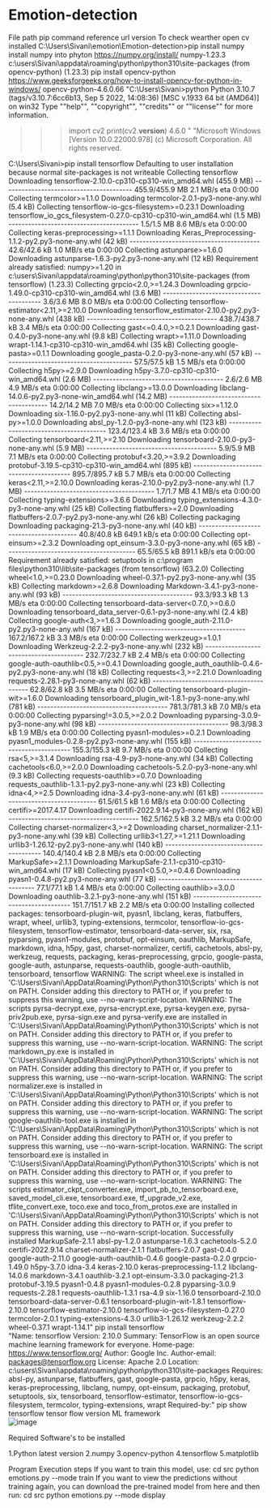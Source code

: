 # Emotion-detection
File path	pip command	reference url	version	To check wearther open cv installed
C:\Users\Sivani\emotion\Emotion-detection>pip install numpy	install numpy into phyton	https://numpy.org/install/	numpy-1.23.3	
c:\users\Sivani\appdata\roaming\python\python310\site-packages (from opencv-python) (1.23.3)	pip install opencv-python	https://www.geeksforgeeks.org/how-to-install-opencv-for-python-in-windows/	opencv-python-4.6.0.66	"C:\Users\Sivani>python
Python 3.10.7 (tags/v3.10.7:6cc6b13, Sep  5 2022, 14:08:36) [MSC v.1933 64 bit (AMD64)] on win32
Type ""help"", ""copyright"", ""credits"" or ""license"" for more information.
>>> import cv2
>>> print(cv2.__version__)
4.6.0
>>>"
"Microsoft Windows [Version 10.0.22000.978]
(c) Microsoft Corporation. All rights reserved.

C:\Users\Sivani>pip install tensorflow
Defaulting to user installation because normal site-packages is not writeable
Collecting tensorflow
  Downloading tensorflow-2.10.0-cp310-cp310-win_amd64.whl (455.9 MB)
     ---------------------------------------- 455.9/455.9 MB 2.1 MB/s eta 0:00:00
Collecting termcolor>=1.1.0
  Downloading termcolor-2.0.1-py3-none-any.whl (5.4 kB)
Collecting tensorflow-io-gcs-filesystem>=0.23.1
  Downloading tensorflow_io_gcs_filesystem-0.27.0-cp310-cp310-win_amd64.whl (1.5 MB)
     ---------------------------------------- 1.5/1.5 MB 8.6 MB/s eta 0:00:00
Collecting keras-preprocessing>=1.1.1
  Downloading Keras_Preprocessing-1.1.2-py2.py3-none-any.whl (42 kB)
     ---------------------------------------- 42.6/42.6 kB 1.0 MB/s eta 0:00:00
Collecting astunparse>=1.6.0
  Downloading astunparse-1.6.3-py2.py3-none-any.whl (12 kB)
Requirement already satisfied: numpy>=1.20 in c:\users\Sivani\appdata\roaming\python\python310\site-packages (from tensorflow) (1.23.3)
Collecting grpcio<2.0,>=1.24.3
  Downloading grpcio-1.49.0-cp310-cp310-win_amd64.whl (3.6 MB)
     ---------------------------------------- 3.6/3.6 MB 8.0 MB/s eta 0:00:00
Collecting tensorflow-estimator<2.11,>=2.10.0
  Downloading tensorflow_estimator-2.10.0-py2.py3-none-any.whl (438 kB)
     ---------------------------------------- 438.7/438.7 kB 3.4 MB/s eta 0:00:00
Collecting gast<=0.4.0,>=0.2.1
  Downloading gast-0.4.0-py3-none-any.whl (9.8 kB)
Collecting wrapt>=1.11.0
  Downloading wrapt-1.14.1-cp310-cp310-win_amd64.whl (35 kB)
Collecting google-pasta>=0.1.1
  Downloading google_pasta-0.2.0-py3-none-any.whl (57 kB)
     ---------------------------------------- 57.5/57.5 kB 1.5 MB/s eta 0:00:00
Collecting h5py>=2.9.0
  Downloading h5py-3.7.0-cp310-cp310-win_amd64.whl (2.6 MB)
     ---------------------------------------- 2.6/2.6 MB 4.9 MB/s eta 0:00:00
Collecting libclang>=13.0.0
  Downloading libclang-14.0.6-py2.py3-none-win_amd64.whl (14.2 MB)
     ---------------------------------------- 14.2/14.2 MB 7.0 MB/s eta 0:00:00
Collecting six>=1.12.0
  Downloading six-1.16.0-py2.py3-none-any.whl (11 kB)
Collecting absl-py>=1.0.0
  Downloading absl_py-1.2.0-py3-none-any.whl (123 kB)
     ---------------------------------------- 123.4/123.4 kB 3.6 MB/s eta 0:00:00
Collecting tensorboard<2.11,>=2.10
  Downloading tensorboard-2.10.0-py3-none-any.whl (5.9 MB)
     ---------------------------------------- 5.9/5.9 MB 7.1 MB/s eta 0:00:00
Collecting protobuf<3.20,>=3.9.2
  Downloading protobuf-3.19.5-cp310-cp310-win_amd64.whl (895 kB)
     ---------------------------------------- 895.7/895.7 kB 5.7 MB/s eta 0:00:00
Collecting keras<2.11,>=2.10.0
  Downloading keras-2.10.0-py2.py3-none-any.whl (1.7 MB)
     ---------------------------------------- 1.7/1.7 MB 4.1 MB/s eta 0:00:00
Collecting typing-extensions>=3.6.6
  Downloading typing_extensions-4.3.0-py3-none-any.whl (25 kB)
Collecting flatbuffers>=2.0
  Downloading flatbuffers-2.0.7-py2.py3-none-any.whl (26 kB)
Collecting packaging
  Downloading packaging-21.3-py3-none-any.whl (40 kB)
     ---------------------------------------- 40.8/40.8 kB 649.1 kB/s eta 0:00:00
Collecting opt-einsum>=2.3.2
  Downloading opt_einsum-3.3.0-py3-none-any.whl (65 kB)
     ---------------------------------------- 65.5/65.5 kB 891.1 kB/s eta 0:00:00
Requirement already satisfied: setuptools in c:\program files\python310\lib\site-packages (from tensorflow) (63.2.0)
Collecting wheel<1.0,>=0.23.0
  Downloading wheel-0.37.1-py2.py3-none-any.whl (35 kB)
Collecting markdown>=2.6.8
  Downloading Markdown-3.4.1-py3-none-any.whl (93 kB)
     ---------------------------------------- 93.3/93.3 kB 1.3 MB/s eta 0:00:00
Collecting tensorboard-data-server<0.7.0,>=0.6.0
  Downloading tensorboard_data_server-0.6.1-py3-none-any.whl (2.4 kB)
Collecting google-auth<3,>=1.6.3
  Downloading google_auth-2.11.0-py2.py3-none-any.whl (167 kB)
     ---------------------------------------- 167.2/167.2 kB 3.3 MB/s eta 0:00:00
Collecting werkzeug>=1.0.1
  Downloading Werkzeug-2.2.2-py3-none-any.whl (232 kB)
     ---------------------------------------- 232.7/232.7 kB 2.4 MB/s eta 0:00:00
Collecting google-auth-oauthlib<0.5,>=0.4.1
  Downloading google_auth_oauthlib-0.4.6-py2.py3-none-any.whl (18 kB)
Collecting requests<3,>=2.21.0
  Downloading requests-2.28.1-py3-none-any.whl (62 kB)
     ---------------------------------------- 62.8/62.8 kB 3.5 MB/s eta 0:00:00
Collecting tensorboard-plugin-wit>=1.6.0
  Downloading tensorboard_plugin_wit-1.8.1-py3-none-any.whl (781 kB)
     ---------------------------------------- 781.3/781.3 kB 7.0 MB/s eta 0:00:00
Collecting pyparsing!=3.0.5,>=2.0.2
  Downloading pyparsing-3.0.9-py3-none-any.whl (98 kB)
     ---------------------------------------- 98.3/98.3 kB 1.9 MB/s eta 0:00:00
Collecting pyasn1-modules>=0.2.1
  Downloading pyasn1_modules-0.2.8-py2.py3-none-any.whl (155 kB)
     ---------------------------------------- 155.3/155.3 kB 9.7 MB/s eta 0:00:00
Collecting rsa<5,>=3.1.4
  Downloading rsa-4.9-py3-none-any.whl (34 kB)
Collecting cachetools<6.0,>=2.0.0
  Downloading cachetools-5.2.0-py3-none-any.whl (9.3 kB)
Collecting requests-oauthlib>=0.7.0
  Downloading requests_oauthlib-1.3.1-py2.py3-none-any.whl (23 kB)
Collecting idna<4,>=2.5
  Downloading idna-3.4-py3-none-any.whl (61 kB)
     ---------------------------------------- 61.5/61.5 kB 1.6 MB/s eta 0:00:00
Collecting certifi>=2017.4.17
  Downloading certifi-2022.9.14-py3-none-any.whl (162 kB)
     ---------------------------------------- 162.5/162.5 kB 3.2 MB/s eta 0:00:00
Collecting charset-normalizer<3,>=2
  Downloading charset_normalizer-2.1.1-py3-none-any.whl (39 kB)
Collecting urllib3<1.27,>=1.21.1
  Downloading urllib3-1.26.12-py2.py3-none-any.whl (140 kB)
     ---------------------------------------- 140.4/140.4 kB 2.8 MB/s eta 0:00:00
Collecting MarkupSafe>=2.1.1
  Downloading MarkupSafe-2.1.1-cp310-cp310-win_amd64.whl (17 kB)
Collecting pyasn1<0.5.0,>=0.4.6
  Downloading pyasn1-0.4.8-py2.py3-none-any.whl (77 kB)
     ---------------------------------------- 77.1/77.1 kB 1.4 MB/s eta 0:00:00
Collecting oauthlib>=3.0.0
  Downloading oauthlib-3.2.1-py3-none-any.whl (151 kB)
     ---------------------------------------- 151.7/151.7 kB 2.2 MB/s eta 0:00:00
Installing collected packages: tensorboard-plugin-wit, pyasn1, libclang, keras, flatbuffers, wrapt, wheel, urllib3, typing-extensions, termcolor, tensorflow-io-gcs-filesystem, tensorflow-estimator, tensorboard-data-server, six, rsa, pyparsing, pyasn1-modules, protobuf, opt-einsum, oauthlib, MarkupSafe, markdown, idna, h5py, gast, charset-normalizer, certifi, cachetools, absl-py, werkzeug, requests, packaging, keras-preprocessing, grpcio, google-pasta, google-auth, astunparse, requests-oauthlib, google-auth-oauthlib, tensorboard, tensorflow
  WARNING: The script wheel.exe is installed in 'C:\Users\Sivani\AppData\Roaming\Python\Python310\Scripts' which is not on PATH.
  Consider adding this directory to PATH or, if you prefer to suppress this warning, use --no-warn-script-location.
  WARNING: The scripts pyrsa-decrypt.exe, pyrsa-encrypt.exe, pyrsa-keygen.exe, pyrsa-priv2pub.exe, pyrsa-sign.exe and pyrsa-verify.exe are installed in 'C:\Users\Sivani\AppData\Roaming\Python\Python310\Scripts' which is not on PATH.
  Consider adding this directory to PATH or, if you prefer to suppress this warning, use --no-warn-script-location.
  WARNING: The script markdown_py.exe is installed in 'C:\Users\Sivani\AppData\Roaming\Python\Python310\Scripts' which is not on PATH.
  Consider adding this directory to PATH or, if you prefer to suppress this warning, use --no-warn-script-location.
  WARNING: The script normalizer.exe is installed in 'C:\Users\Sivani\AppData\Roaming\Python\Python310\Scripts' which is not on PATH.
  Consider adding this directory to PATH or, if you prefer to suppress this warning, use --no-warn-script-location.
  WARNING: The script google-oauthlib-tool.exe is installed in 'C:\Users\Sivani\AppData\Roaming\Python\Python310\Scripts' which is not on PATH.
  Consider adding this directory to PATH or, if you prefer to suppress this warning, use --no-warn-script-location.
  WARNING: The script tensorboard.exe is installed in 'C:\Users\Sivani\AppData\Roaming\Python\Python310\Scripts' which is not on PATH.
  Consider adding this directory to PATH or, if you prefer to suppress this warning, use --no-warn-script-location.
  WARNING: The scripts estimator_ckpt_converter.exe, import_pb_to_tensorboard.exe, saved_model_cli.exe, tensorboard.exe, tf_upgrade_v2.exe, tflite_convert.exe, toco.exe and toco_from_protos.exe are installed in 'C:\Users\Sivani\AppData\Roaming\Python\Python310\Scripts' which is not on PATH.
  Consider adding this directory to PATH or, if you prefer to suppress this warning, use --no-warn-script-location.
Successfully installed MarkupSafe-2.1.1 absl-py-1.2.0 astunparse-1.6.3 cachetools-5.2.0 certifi-2022.9.14 charset-normalizer-2.1.1 flatbuffers-2.0.7 gast-0.4.0 google-auth-2.11.0 google-auth-oauthlib-0.4.6 google-pasta-0.2.0 grpcio-1.49.0 h5py-3.7.0 idna-3.4 keras-2.10.0 keras-preprocessing-1.1.2 libclang-14.0.6 markdown-3.4.1 oauthlib-3.2.1 opt-einsum-3.3.0 packaging-21.3 protobuf-3.19.5 pyasn1-0.4.8 pyasn1-modules-0.2.8 pyparsing-3.0.9 requests-2.28.1 requests-oauthlib-1.3.1 rsa-4.9 six-1.16.0 tensorboard-2.10.0 tensorboard-data-server-0.6.1 tensorboard-plugin-wit-1.8.1 tensorflow-2.10.0 tensorflow-estimator-2.10.0 tensorflow-io-gcs-filesystem-0.27.0 termcolor-2.0.1 typing-extensions-4.3.0 urllib3-1.26.12 werkzeug-2.2.2 wheel-0.37.1 wrapt-1.14.1"		pip install tensorflow		
"Name: tensorflow
Version: 2.10.0
Summary: TensorFlow is an open source machine learning framework for everyone.
Home-page: https://www.tensorflow.org/
Author: Google Inc.
Author-email: packages@tensorflow.org
License: Apache 2.0
Location: c:\users\Sivani\appdata\roaming\python\python310\site-packages
Requires: absl-py, astunparse, flatbuffers, gast, google-pasta, grpcio, h5py, keras, keras-preprocessing, libclang, numpy, opt-einsum, packaging, protobuf, setuptools, six, tensorboard, tensorflow-estimator, tensorflow-io-gcs-filesystem, termcolor, typing-extensions, wrapt
Required-by:"	pip show tensorflow	tensor flow version ML framework		
![image](https://user-images.githubusercontent.com/110295819/190874413-651dad53-874e-436e-95d4-8260af3584a9.png)


Required Software's to be installed

1.Python latest version
2.numpy
3.opencv-python
4.tensorflow
5.matplotlib

Program Execution steps
If you want to train this model, use:
cd src
python emotions.py --mode train
If you want to view the predictions without training again, you can download the pre-trained model from here and then run:
cd src
python emotions.py --mode display

